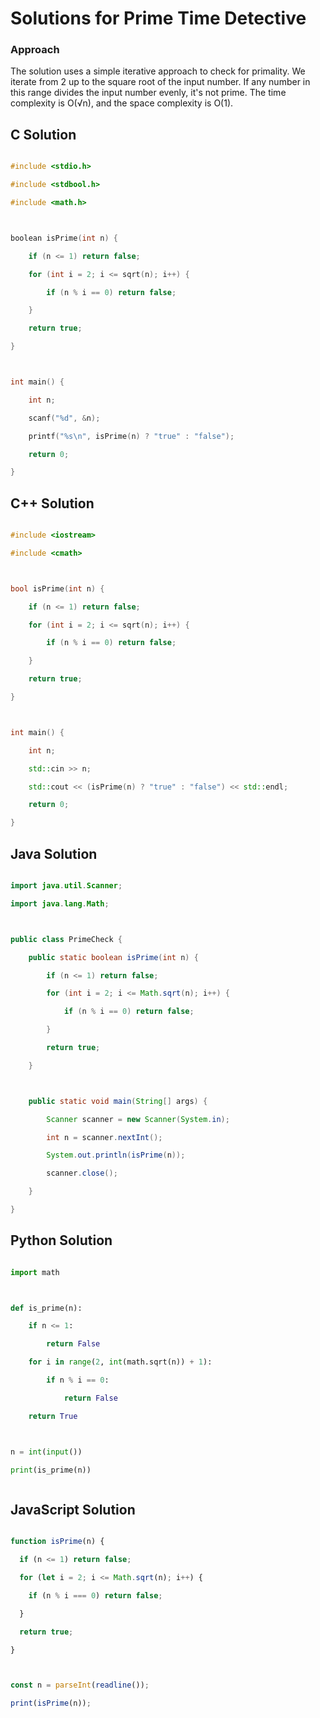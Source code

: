 # Solutions for Prime Time Detective

### Approach
The solution uses a simple iterative approach to check for primality.  We iterate from 2 up to the square root of the input number. If any number in this range divides the input number evenly, it's not prime.  The time complexity is O(√n), and the space complexity is O(1).

## C Solution
```c
#include <stdio.h>
#include <stdbool.h>
#include <math.h>

boolean isPrime(int n) {
    if (n <= 1) return false;
    for (int i = 2; i <= sqrt(n); i++) {
        if (n % i == 0) return false;
    }
    return true;
}

int main() {
    int n;
    scanf("%d", &n);
    printf("%s\n", isPrime(n) ? "true" : "false");
    return 0;
}
```

## C++ Solution
```cpp
#include <iostream>
#include <cmath>

bool isPrime(int n) {
    if (n <= 1) return false;
    for (int i = 2; i <= sqrt(n); i++) {
        if (n % i == 0) return false;
    }
    return true;
}

int main() {
    int n;
    std::cin >> n;
    std::cout << (isPrime(n) ? "true" : "false") << std::endl;
    return 0;
}
```

## Java Solution
```java
import java.util.Scanner;
import java.lang.Math;

public class PrimeCheck {
    public static boolean isPrime(int n) {
        if (n <= 1) return false;
        for (int i = 2; i <= Math.sqrt(n); i++) {
            if (n % i == 0) return false;
        }
        return true;
    }

    public static void main(String[] args) {
        Scanner scanner = new Scanner(System.in);
        int n = scanner.nextInt();
        System.out.println(isPrime(n));
        scanner.close();
    }
}
```

## Python Solution
```python
import math

def is_prime(n):
    if n <= 1:
        return False
    for i in range(2, int(math.sqrt(n)) + 1):
        if n % i == 0:
            return False
    return True

n = int(input())
print(is_prime(n))

```

## JavaScript Solution
```javascript
function isPrime(n) {
  if (n <= 1) return false;
  for (let i = 2; i <= Math.sqrt(n); i++) {
    if (n % i === 0) return false;
  }
  return true;
}

const n = parseInt(readline());
print(isPrime(n));
```